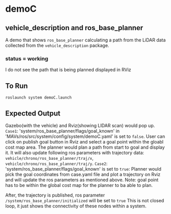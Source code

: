# demoC

## vehicle_description and ros_base_planner

A demo that shows `ros_base_planner` calculating a path from the LiDAR data collected from the `vehicle_description` package.

### status = working
I do not see the path that is being planned displayed in RViz

## To Run
```
roslaunch system demoC.launch
```

## Expected Output
Gazebo(with the vehicle) and Rviz(showing LIDAR scan) would pop up.
`Case1`: 'system/ros_base_planner/flags/goal_known' in 'MAVs/ros/src/system/config/system/demoC.yaml' is set to `false`. User can click on publish goal button in Rviz and select a goal point within the gloabl cost map area. The planner would plan a path from start to goal and display it. It will also update following ros parameters with trajectory data:
`vehicle/chrono/ros_base_planner/traj/x`, `vehicle/chrono/ros_base_planner/traj/y`.
`Case2`: 'system/ros_base_planner/flags/goal_known' is set to `true`: Planner would pick the goal coordinates from case.yaml file and plot a trajectory on Rviz and will update the ros parameters as mentioned above. Note: goal point has to be within the global cost map for the planner to ba able to plan.

After, the trajectory is published, ros parameter `/system/ros_base_planner/initialized` will be set to `true`
This is not closed loop, it just shows the connectivity of these nodes within a system.

